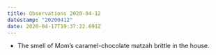```yaml
---
title: Observations 2020-04-12
datestamp: "20200412"
date: 2020-04-17T19:37:22.691Z
---
```

- The smell of Mom’s caramel-chocolate matzah brittle in the house.